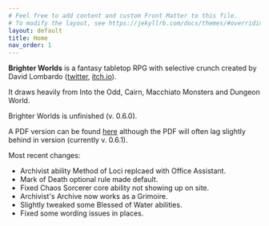 ```yaml
---
# Feel free to add content and custom Front Matter to this file.
# To modify the layout, see https://jekyllrb.com/docs/themes/#overriding-theme-defaults
layout: default
title: Home
nav_order: 1
---
```


**Brighter Worlds** is a fantasy tabletop RPG with selective crunch created by David Lombardo ([twitter](https://twitter.com/AwkwardTurtle42), [itch.io](https://awkwardturtle.itch.io/)).

It draws heavily from Into the Odd, Cairn, Macchiato Monsters and Dungeon World.

Brighter Worlds is unfinished (v. 0.6.0).

A PDF version can be found [here](https://awkwardturtle.itch.io/brighter-worlds) although the PDF will often lag slightly behind in version (currently v. 0.6.1).

Most recent changes:

* Archivist ability Method of Loci replcaed with Office Assistant.
* Mark of Death optional rule made default.
* Fixed Chaos Sorcerer core ability not showing up on site.
* Archivist's Archive now works as a Grimoire.
* Slightly tweaked some Blessed of Water abilities.
* Fixed some wording issues in places.